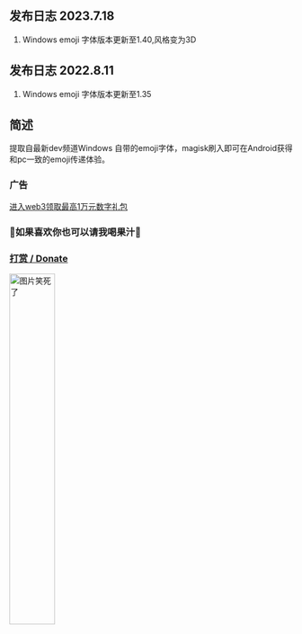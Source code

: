 ﻿## 发布日志 2023.7.18
1. Windows emoji 字体版本更新至1.40,风格变为3D
## 发布日志 2022.8.11
1. Windows emoji 字体版本更新至1.35

##  简述
提取自最新dev频道Windows 自带的emoji字体，magisk刷入即可在Android获得和pc一致的emoji传递体验。

### 广告
[进入web3领取最高1万元数字礼包](https://ozingi.github.io/html/AD/crypto.html)
### 🥰如果喜欢你也可以请我喝果汁🥰
### [打赏 / Donate](https://ozingi.github.io/img/payment/Alipay.jpg)
<img alt="图片笑死了" style="width:40% " src="https://ozingi.github.io/img/payment/Alipay.jpg"/>